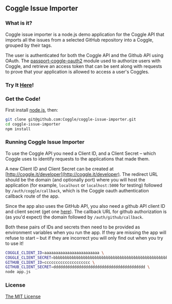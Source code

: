 ## Coggle Issue Importer

### What is it?

Coggle issue importer is a node.js demo application for the Coggle API that imports all the issues from a selected GitHub repository into a Coggle, grouped by their tags.

The user is authenticated for both the Coggle API and the Github API using OAuth. The [passport-coggle-oauth2](https://github.com/coggle/passport-coggle-oauth2) module used to authorize users with Coggle, and retrieve an access token that can be sent along with requests to prove that your application is allowed to access a user's Coggles.

### Try It [Here](http://github2coggle.herokuapp.com)!

### Get the Code!

First install [node.js](http://nodejs.org/download/), then:
```bash
git clone git@github.com:Coggle/coggle-issue-importer.git
cd coggle-issue-importer
npm install
```

### Running Coggle Issue Importer

To use the Coggle API you need a Client ID, and a Client Secret – which Coggle uses to identify requests to the applications that made them.

A new Client ID and Client Secret can be created at
[http://coggle.it/developer](http://coggle.it/developer). The redirect URL
should be the domain (and optionally port) where you will host the application
(for example, `localhost` or `localhost:5000` for testing) followed by
`/auth/coggle/callback`, which is the Coggle oauth authentication callback
route of the app.

Since the app also uses the GitHub API, you also need a github API client ID
and client secret (get one
[here](https://github.com/settings/applications/new)). The callback URL for
github authorization is (as you'd expect) the domain followed by
`/auth/github/callback`.

Both these pairs of IDs and secrets then need to be provided as environment
variables when you run the app. If they are missing the app will refuse to
start – but if they are incorrect you will only find out when you try to use
it!

```bash
COGGLE_CLIENT_ID=aaaaaaaaaaaaaaaaaaaaaaaa \
COGGLE_CLIENT_SECRET=bbbbbbbbbbbbbbbbbbbbbbbbbbbbbbbbbbbbbbbbbbbbbbbbbbbbbbbbbbbbbbbb \
GITHUB_CLIENT_ID=cccccccccccccccccccc \
GITHUB_CLIENT_SECRET=dddddddddddddddddddddddddddddddddddddddd \
node app.js
```


### License
[The MIT License](http://opensource.org/licenses/MIT)


